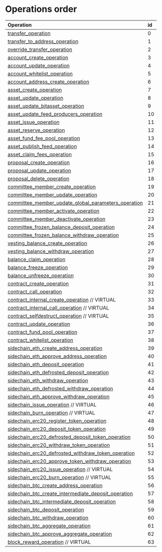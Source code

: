 # Operations order

| Operation | id |
| :--- | :--- |
|[transfer\_operation](asset-transfer.md#transfer_operation)|0|
|[transfer\_to\_address\_operation](asset-transfer.md#transfer_to_address_operation)|1|
|[override\_transfer\_operation](asset-transfer.md#override_transfer_operation)|2|
|[account\_create\_operation](account-management.md#account_create_operation)|3|
|[account\_update\_operation](account-management.md#account_update_operation)|4|
|[account\_whitelist\_operation](account-management.md#account_whitelist_operation)|5|
|[account\_address\_create\_operation](account-management.md#account_address_create_operation)|6|
|[asset\_create\_operation](asset-management.md#asset_create_operation)|7|
|[asset\_update\_operation](asset-management.md#asset_update_operation)|8|
|[asset\_update\_bitasset\_operation](asset-management.md#asset_update_bitasset_operation)|9|
|[asset\_update\_feed\_producers\_operation](asset-management.md#asset_update_feed_producers_operation)|10|
|[asset\_issue\_operation](asset-management.md#asset_issue_operation)|11|
|[asset\_reserve\_operation](asset-management.md#asset_reserve_operation)|12|
|[asset\_fund\_fee\_pool\_operation](asset-management.md#asset_fund_fee_pool_operation)|13|
|[asset\_publish\_feed\_operation](asset-management.md#asset_publish_feed_operation)|14|
|[asset\_claim\_fees\_operation](asset-management.md#asset_claim_fees_operation)|15|
|[proposal\_create\_operation](proposals.md#proposal_create_operation)|16|
|[proposal\_update\_operation](proposals.md#proposal_update_operation) |17|
|[proposal\_delete\_operation](proposals.md#proposal_delete_operation)|18|
|[committee\_member\_create\_operation](committee-member.md#committee_member_create_operation)|19|
|[committee\_member\_update\_operation](committee-member.md#committee_member_update_operation)|20|
|[committee\_member\_update\_global\_parameters\_operation](committee-member.md#committee_member_update_global_parameters_operation)|21|
|[committee\_member\_activate\_operation](committee-member.md#committee_member_activate_operation)|22|
|[committee\_member\_deactivate\_operation](committee-member.md#committee_member_deactivate_operation)|23|
|[committee\_frozen\_balance\_deposit\_operation](committee-member.md#committee_frozen_balance_deposit_operation)|24|
|[committee\_frozen\_balance\_withdraw\_operation](committee-member.md#committee_frozen_balance_withdraw_operation)|25|
|[vesting\_balance\_create\_operation](vesting-balances.md#vesting_balance_create_operation)|26|
|[vesting\_balance\_withdraw\_operation](vesting-balances.md#vesting_balance_withdraw_operation)|27|
|[balance\_claim\_operation](balance-object.md#balance_claim_operation)|28|
|[balance\_freeze\_operation](balance-object.md#balance_freeze_operation)|29|
|[balance\_unfreeze\_operation](balance-object.md#balance_unfreeze_operation)|30|
|[contract\_create\_operation](contracts.md#contract_create_operation)|31|
|[contract\_call\_operation](contracts.md#contract_call_operation)|32|
|[contract\_internal\_create\_operation](contracts.md#contract_internal_create_operation) // VIRTUAL|33|
|[contract\_internal\_call\_operation](contracts.md#contract_internal_call_operation) // VIRTUAL|34|
|[contract\_selfdestruct\_operation](contracts.md#contract_selfdestruct_operation) // VIRTUAL|35|
|[contract\_update\_operation](contracts.md#contract_update_operation)|36|
|[contract\_fund\_pool\_operation](contracts.md#contract_fund_pool_operation)|37|
|[contract\_whitelist\_operation](contracts.md#contract_whitelist_operation)|38|
|[sidechain\_eth\_create\_address\_operation](sidechain.md#sidechain_eth_create_address_operation)|39|
|[sidechain\_eth\_approve\_address\_operation](sidechain.md#sidechain_eth_approve_address_operation)|40|
|[sidechain\_eth\_deposit\_operation](sidechain.md#sidechain_eth_deposit_operation)|41|
|[sidechain\_eth\_defrosted\_deposit\_operation](sidechain.md#sidechain_eth_defrosted_deposit_operation)|42|
|[sidechain\_eth\_withdraw\_operation](sidechain.md#sidechain_eth_withdraw_operation)|43|
|[sidechain\_eth\_defrosted\_withdraw\_operation](sidechain.md#sidechain_eth_defrosted_withdraw_operation)|44|
|[sidechain\_eth\_approve\_withdraw\_operation](sidechain.md#sidechain_eth_approve_withdraw_operation)|45|
|[sidechain\_issue\_operation](sidechain.md#sidechain_issue_operation) // VIRTUAL|46|
|[sidechain\_burn\_operation](sidechain.md#sidechain_burn_operation) // VIRTUAL|47|
|[sidechain\_erc20\_register\_token\_operation](sidechain.md#sidechain_erc20_register_token_operation)|48|
|[sidechain\_erc20\_deposit\_token\_operation](sidechain.md#sidechain_erc20_deposit_token_operation)|49|
|[sidechain\_erc20\_defrosted\_deposit\_token\_operation](sidechain.md#sidechain_erc20_defrosted_deposit_operation)|50|
|[sidechain\_erc20\_withdraw\_token\_operation](sidechain.md#sidechain_erc20_withdraw_token_operation)|51|
|[sidechain\_erc20\_defrosted\_withdraw\_token\_operation](sidechain.md#sidechain_erc20_defrosted_withdraw_operation)|52|
|[sidechain\_erc20\_approve\_token\_withdraw\_operation](sidechain.md#sidechain_erc20_approve_token_withdraw_operation)|53|
|[sidechain\_erc20\_issue\_operation](sidechain.md#sidechain_erc20_issue_operation) // VIRTUAL|54|
|[sidechain\_erc20\_burn\_operation](sidechain.md#sidechain_erc20_burn_operation) // VIRTUAL|55|
|[sidechain\_btc\_create\_address\_operation](sidechain.md#sidechain_btc_create_address_operation)|56|
|[sidechain\_btc\_create\_intermediate\_deposit\_operation](sidechain.md#sidechain_btc_create_intermediate_deposit_operation)|57|
|[sidechain\_btc\_intermediate\_deposit\_operation](sidechain.md#sidechain_btc_intermediate_deposit_operation)|58|
|[sidechain\_btc\_deposit\_operation](sidechain.md#sidechain_btc_deposit_operation)|59|
|[sidechain\_btc\_withdraw\_operation](sidechain.md#sidechain_btc_withdraw_operation)|60|
|[sidechain\_btc\_aggregate\_operation](sidechain.md#sidechain_btc_aggregate_operation)|61|
|[sidechain\_btc\_approve\_aggregate\_operation](sidechain.md#sidechain_btc_approve_aggregate_operation)|62|
|[block\_reward\_operation](/api-reference/echo-operations/block-reward.md#block_reward_operation) // VIRTUAL|63|